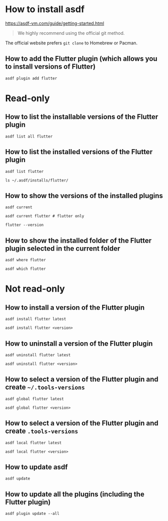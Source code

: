 # How to install asdf
https://asdf-vm.com/guide/getting-started.html

> We highly recommend using the official git method.

The official website prefers `git clone` to Homebrew or Pacman.

## How to add the Flutter plugin (which allows you to install versions of Flutter)
```shell
asdf plugin add flutter
```

# Read-only
## How to list the installable versions of the Flutter plugin
```shell
asdf list all flutter
```

## How to list the installed versions of the Flutter plugin
```shell
asdf list flutter
```
```shell
ls ~/.asdf/installs/flutter/
```

## How to show the versions of the installed plugins
```shell
asdf current
```
```shell
asdf current flutter # flutter only
```
```shell
flutter --version
```

## How to show the installed folder of the Flutter plugin selected in the current folder
```shell
asdf where flutter
```
```shell
asdf which flutter
```

# Not read-only
## How to install a version of the Flutter plugin
```shell
asdf install flutter latest
```
```shell
asdf install flutter <version>
```

## How to uninstall a version of the Flutter plugin
```shell
asdf uninstall flutter latest
```
```shell
asdf uninstall flutter <version>
```

## How to select a version of the Flutter plugin and create `~/.tools-versions`
```shell
asdf global flutter latest
```
```shell
asdf global flutter <version>
```

## How to select a version of the Flutter plugin and create `.tools-versions`
```shell
asdf local flutter latest
```
```shell
asdf local flutter <version>
```

## How to update asdf
```shell
asdf update
```

## How to update all the plugins (including the Flutter plugin)
```shell
asdf plugin update --all
```
